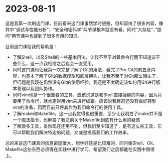 # 2023-08-11
这是我第一次刷这门课，目前看来这门课虽然学时很短，但却容纳了很多内容，像其中“调试与性能分析”、“安全和密码学“两节课根本就没有看，同时”大杂烩“、”提问“两节课中也提到了很多有用的知识。

目前这门课给我的帮助是：
* 了解Shell，以及Shell的一些基本用法，让我不至于对着命令行而不知道该干些什么，这一点我相信之后也会一直受用。
* 同时这门课也让我第一次完整了解了Git的用法，看完了Pro Git的前五章内容，也基本了解了Git的数据模型和底层架构，让我不至于对Git那么陌生了，但问题是我现在仍然没有Git的使用经验，我还是不太确定该如何用Git进行版本管理以及团队协作。
* 同时vim也是一个很重要的工具，应该说这是和Shell直接捆绑的内容，因为只要用了命令行，就肯定得用vim来进行编辑。应该说我目前还没有做好转型vim的准备，因而目前只将其作为我们命令行的使用工具。
* 了解make和Makefile，这一点我觉得也很重要，至少让我明白了make并不是一个魔法指令，也解答了我之前关于Makefile到底有什么用的疑惑
* 了解很多工具，虽然现在还用不到，但我们至少知道了，是有这么些工具，它可以帮助我们解决特定的问题，又或是提高我们的工作效率。

总的来说这门课真的信息密度很大，想学好还是比较难的，同时像Shell、Git、Makefile这些东西必须得在实践中进行学习，希望我们之后都能在实践中用得上。
